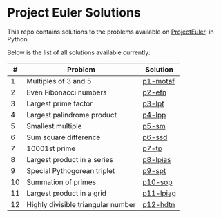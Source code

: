 # Project Euler Solutions

This repo contains solutions to the problems available on [ProjectEuler](https://ProjectEuler.net), in Python.

Below is the list of all solutions available currently:

&#35; | Problem | Solution
----- | ------- | --------
1 | Multiples of 3 and 5 | [p1-motaf](https://github.com/abhaykv04/prjct-elr-sltns/blob/master/solutions/p1-motaf.py)
2 | Even Fibonacci numbers | [p2-efn](https://github.com/abhaykv04/prjct-elr-sltns/blob/master/solutions/p2-efn.py)
3 | Largest prime factor | [p3-lpf](https://github.com/abhaykv04/prjct-elr-sltns/blob/master/solutions/p3-lpf.py)
4 | Largest palindrome product | [p4-lpp](https://github.com/abhaykv04/prjct-elr-sltns/blob/master/solutions/p4-lpp.py)
5 | Smallest multiple | [p5-sm](https://github.com/abhaykv04/prjct-elr-sltns/blob/master/solutions/p5-sm.py)
6 | Sum square difference | [p6-ssd](https://github.com/abhaykv04/prjct-elr-sltns/blob/master/solutions/p6-ssd.py)
7 | 10001st prime | [p7-tp](https://github.com/abhaykv04/prjct-elr-sltns/blob/master/solutions/p7-tp.py)
8 | Largest product in a series | [p8-lpias](https://github.com/abhaykv04/prjct-elr-sltns/blob/master/solutions/p8-lpias.py)
9 | Special Pythogorean triplet | [p9-spt](https://github.com/abhaykv04/prjct-elr-sltns/blob/master/solutions/p9-spt.py)
10 | Summation of primes | [p10-sop](https://github.com/abhaykv04/prjct-elr-sltns/blob/master/solutions/p10-sop.py)
11 | Largest product in a grid | [p11-lpiag](https://github.com/abhaykv04/prjct-elr-sltns/blob/master/solutions/p11-lpiag.py)
12 | Highly divisible triangular number | [p12-hdtn](https://github.com/abhaykv04/prjct-elr-sltns/blob/master/solutions/p12-hdtn.py)
